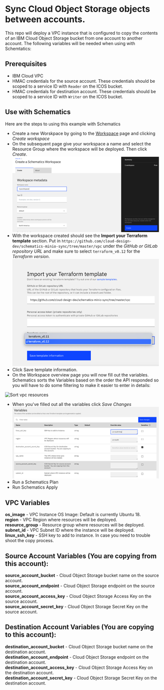 # Sync Cloud Object Storage objects between accounts.
This repo will deploy a VPC instance that is configured to copy the contents of an IBM Cloud Object Storage bucket from one account to another account. The following variables will be needed when using with Schemtatics:

## Prerequisites
 - IBM Cloud VPC
 - HMAC credentials for the source account. These credentials should be scoped to a service ID with `Reader` on the ICOS bucket. 
 - HMAC credentials for destination account. These credentials should be scoped to a service ID with `Writer` on the ICOS bucket. 

## Use with Schematics
Here are the steps to using this example with Schematics
 - Create a new Worskpace by going to the [Workspace](https://cloud.ibm.com/schematics/workspaces) page and clicking *Create workspace*
 - On the subsequent page give your workspace a name and select the Resource Group where the workspace will be deployed. Then click *Create*. 
 ![Create workspace](images/create-workspace.png)
 - With the workspace created should see the **Import your Terraform template** section. Put in `https://github.com/cloud-design-dev/schematics-minio-sync/tree/master/vpc` under the *GitHub or GitLab repository URL* and make sure to select `terraform_v0.12` for the *Terraform version*.
![Terraform template settings](images/terraform-template.png)
 - Click Save template information. 
 - On the Workspace overview page you will now fill out the variables. Schematics sorts the Variables based on the order the API responded so you will have to do some filtering to make it easier to enter in details:

 ![Sort vpc resources]()


 - When you've filled out all the variables click *Save Changes*
 ![Fill in variables](images/set-variables.png)
 - Run a Schematics Plan
 - Run Schematics Apply

## VPC Variables 
**os_image** - VPC Instance OS Image: Default is currently Ubuntu 18.  
**region** - VPC Region where resources will be deployed.  
**resource_group** - Resource group where resources will be deployed.  
**subnet_id** - VPC Subnet ID where the instance will be deployed.  
**linux_ssh_key** - SSH key to add to instance. In case you need to trouble shoot the copy process.  

## Source Account Variables (You are copying **from** this account):
**source_account_bucket** - Cloud Object Storage bucket name on the source account.    
**source_account_endpoint** - Cloud Object Storage endpoint on the source account.   
**source_account_access_key** - Cloud Object Storage Access Key on the source account.  
**source_account_secret_key** - Cloud Object Storage Secret Key on the source account.  

## Destination Account Variables (You are copying **to** this account):
**destination_account_bucket** - Cloud Object Storage bucket name on the destination account.   
**destination_account_endpoint** - Cloud Object Storage endpoint on the destination account.  
**destination_account_access_key** - Cloud Object Storage Access Key on the destination account.  
**destination_account_secret_key** - Cloud Object Storage Secret Key on the destination account.  